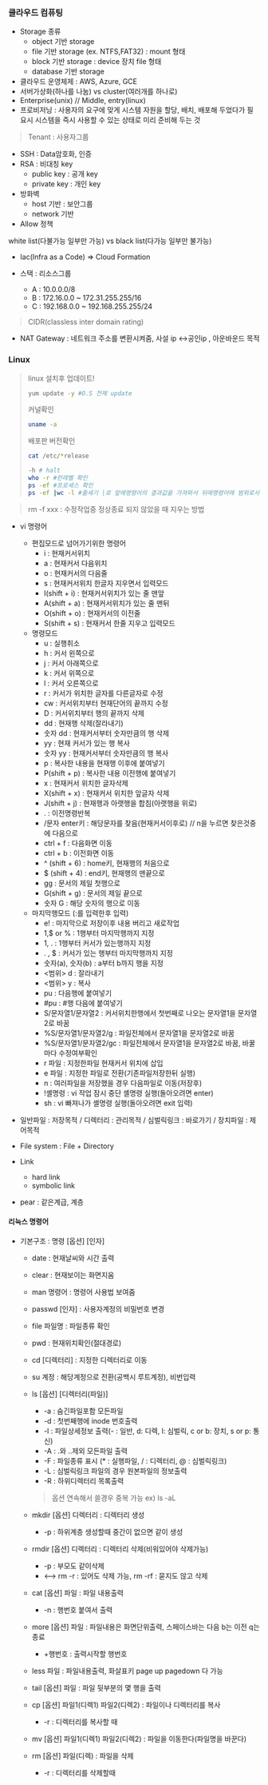 ### 클라우드 컴퓨팅

* Storage 종류
  * object 기반 storage
  * file 기반 storage (ex. NTFS,FAT32) : mount 형태
  * block 기반 storage : device 장치 file 형태
  * database 기반 storage
* 클라우드 운영체제 : AWS, Azure, GCE
* 서버가상화(하나를 나눔) vs cluster(여러개를 하나로)
* Enterprise(unix) // Middle, entry(linux)
* 프로비저닝 : 사용자의 요구에 맞게 시스템 자원을 할당, 배치, 배포해 두었다가 필요시 시스템을 즉시 사용할 수 있는 상태로 미리 준비해 두는 것

> Tenant : 사용자그룹

* SSH : Data암호화, 인증
* RSA : 비대칭 key
  * public key : 공개 key
  * private key : 개인 key
* 방화벽
  * host 기반 : 보안그룹
  * network 기반
* Allow 정책

white list(다불가능 일부만 가능) vs black list(다가능 일부만 불가능)

* Iac(Infra as a Code) => Cloud Formation

* 스택 : 리소스그룹 
  * A : 10.0.0.0/8 
  * B : 172.16.0.0 ~ 172.31.255.255/16
  * C : 192.168.0.0 ~ 192.168.255.255/24

> CIDR(classless inter domain rating)

* NAT Gateway : 네트워크 주소를 변환시켜줌, 사설 ip <->공인ip , 아운바운드 목적



### Linux

> linux 설치후 업데이트! 
>
> ```bash
> yum update -y #O.S 전체 update
> ```
>
> 커널확인
>
> ```bash
> uname -a
> ```
>
> 배포판 버전확인
>
> ```bash
> cat /etc/*release
> ```
>
> ```bash
> -h # halt
> who -r #런레벨 확인
> ps -ef #프로세스 확인
> ps -ef |wc -l #줄세기 |로 앞에명령어의 결과값을 가져와서 뒤에명령어에 범위로사용
> ```

>  rm -f xxx : 수정작업중 정상종료 되지 않았을 때 지우는 방법

* vi 명령어
  * 편집모드로 넘어가기위한 명령어
    * i : 현재커서위치
    * a : 현재커서 다음위치
    * o : 현재커서의 다음줄
    * s : 현재커서위치 한글자 지우면서 입력모드 
    * I(shift + i) : 현재커서위치가 있는 줄 맨앞
    * A(shift + a) : 현재커서위치가 있는 줄 맨뒤
    * O(shift + o) : 현재커서의 이전줄
    * S(shift + s) : 현재커서 한줄 지우고 입력모드 
  * 명령모드
    * u : 실행취소
    * h : 커서 왼쪽으로
    * j : 커서 아래쪽으로
    * k : 커서 위쪽으로
    * l : 커서 오른쪽으로
    * r : 커서가 위치한 글자를 다른글자로 수정
    * cw : 커서위치부터 현재단어의 끝까지 수정
    * D : 커서위치부터 행의 끝까지 삭제
    * dd : 현재행 삭제(잘라내기)
    * 숫자 dd : 현재커서부터 숫자만큼의 행 삭제
    * yy : 현재 커서가 있는 행 복사
    * 숫자 yy : 현재커서부터 숫자만큼의 행 복사
    * p : 복사한 내용을 현재행 이후에 붙여넣기
    * P(shift + p) : 복사한 내용 이전행에 붙여넣기
    * x : 현재커서 위치한 글자삭제
    * X(shift + x) : 현재커서 위치한 앞글자 삭제
    * J(shift + j) : 현재행과 아랫행을 합침(아랫행을 위로)
    * . : 이전명령반복
    * /문자 enter키 : 해당문자를 찾음(현재커서이후로) // n을 누르면 찾은것중에 다음으로
    * ctrl + f : 다음화면 이동
    * ctrl + b : 이전화면 이동
    * ^ (shift + 6) : home키, 현재행의 처음으로
    * $ (shift + 4) : end키, 현재행의 맨끝으로
    * gg : 문서의 제일 첫행으로
    * G(shift + g) : 문서의 제일 끝으로
    * 숫자 G : 해당 숫자의 행으로 이동
  * 마지막행모드 (:를 입력한후 입력)
    * e! : 마지막으로 저장이후 내용 버리고 새로작업
    * 1,$ or % : 1행부터 마지막행까지 지정
    * 1, . : 1행부터 커서가 있는행까지 지정
    * . , $ : 커서가 있는 행부터 마지막행까지 지정
    * 숫자(a), 숫자(b) : a부터 b까지 행을 지정
    * <범위> d : 잘라내기
    * <범위> y : 복사
    * pu : 다음행에 붙여넣기
    * #pu : #행 다음에 붙여넣기
    * S/문자열1/문자열2 : 커서위치한행에서 첫번째로 나오는 문자열1을 문자열2로 바꿈
    * %S/문자열1/문자열2/g : 파일전체에서 문자열1을 문자열2로 바꿈
    * %S/문자열1/문자열2/gc :  파일전체에서 문자열1을 문자열2로 바꿈, 바꿀마다 수정여부확인
    * r 파일 : 지정한파일 현재커서 위치에 삽입
    * e 파일 : 지정한 파일로 전환(기존파일저장한뒤 실행)
    * n : 여러파일을 저장했을 경우 다음파일로 이동(저장후)
    * !셸명령 : vi 작업 잠시 중단 셸명령 실행(돌아오려면 enter)
    * sh : vi 빠져나가 셸명령 실행(돌아오려면 exit 입력)

* 일반파일 : 저장목적 / 디렉터리 : 관리목적 / 심벌릭링크 : 바로가기 / 장치파일 : 제어목적
* File system : File + Directory
* Link
  * hard link
  * symbolic link
* pear : 같은계급, 계층

#### 리눅스 명령어

* 기본구조 : 명령 [옵션] [인자]

  * date : 현재날씨와 시간 출력

  * clear : 현재보이는 화면지움

  * man 명령어 : 명령어 사용법 보여줌

  * passwd [인자] : 사용자계정의 비밀번호 변경

  * file 파일명 : 파일종류 확인

  * pwd : 현재위치확인(절대경로)

  * cd [디렉터리] : 지정한 디렉터리로 이동

  * su 계정 : 해당계정으로 전환(공백시 루트계정), 비번입력

  * ls [옵션] [디렉터리(파일)]

    * -a : 숨긴파일포함 모든파일
    * -d : 첫번째행에 inode 번호출력
    * -l : 파일상세정보 출력(- : 일반, d: 디렉, l: 심벌릭, c or b: 장치, s or p: 통신)
    * -A : .와 ..제외 모든파일 출력
    * -F : 파일종류 표시 (* : 실행파일, / : 디렉터리, @ : 심벌릭링크)
    * -L : 심벌릭링크 파일의 경우 원본파일의 정보출력
    * -R : 하위디렉터리 목록출력

    > 옵션 연속해서 쓸경우 중복 가능 ex) ls -aL 

  * mkdir [옵션] 디렉터리 : 디렉터리 생성

    * -p : 하위계층 생성할때 중간이 없으면 같이 생성

  * rmdir [옵션] 디렉터리 : 디렉터리 삭제(비워있어야 삭제가능) 

    * -p : 부모도 같이삭제
    * <--> rm -r : 있어도 삭제 가능, rm -rf : 묻지도 않고 삭제

  * cat [옵션] 파일 : 파일 내용출력

    * -n : 행번호 붙여서 출력

  * more [옵션] 파일 : 파일내용은 화면단위출력, 스페이스바는 다음 b는 이전 q는 종료

    * +행번호 : 출력시작할 행번호

  * less 파일 : 파일내용출력, 화살표키 page up pagedown 다 가능

  * tail [옵션] 파일 : 파일 뒷부분의 몇 행을 출력

  * cp [옵션] 파일1(디렉1) 파일2(디렉2) : 파일이나 디렉터리를 복사

    * -r : 디렉터리를 복사할 때

  * mv [옵션] 파일1(디렉1) 파일2(디렉2) : 파일을 이동한다(파일명을 바꾼다)

  * rm [옵션] 파일(디렉) : 파일을 삭제

    * -r : 디렉터리를 삭제할때

